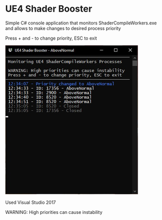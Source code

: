 # UE4 Shader Booster
Simple C# console application that monitors ShaderCompileWorkers.exe and allows to make changes to desired process priority

Press + and - to change priority, ESC to exit

![Preview Image](https://github.com/fls-eugene/UE4-Shader-Booster/blob/master/Additional/Preview%20Window.jpg)

Used Visual Studio 2017

WARNING: High priorities can cause instability
